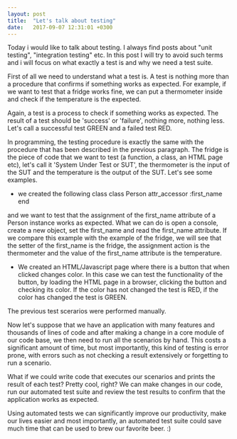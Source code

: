 ```yaml
---
layout: post
title:  "Let's talk about testing"
date:   2017-09-07 12:31:01 +0300
---
```


Today i would like to talk about testing. 
I always find posts about "unit testing", "integration testing" etc. In this post I will try to avoid such terms and i will focus on what exactly a test is and why we need a test suite.

First of all we need to understand what a test is. A test is nothing more than a procedure that confirms if something works as expected.
For example, if we want to test that a fridge works fine, we can put a thermometer inside and check if the temperature is the expected.

Again, a test is a process to check if something works as expected.
The result of a test should be 'success' or 'failure', nothing more, nothing less. Let's call a successful test GREEN and a failed test RED.


In programming, the testing procedure is exactly the same with the procedure that has been described in the previous paragraph. The fridge is the piece of code that we want to test (a function, a class, an HTML page etc), let's call it 'System Under Test or SUT', the thermometer is the input of the SUT and the temperature is the output of the SUT.
Let's see some examples.

* we created the following class
  class Person
  	attr_accessor :first_name
  end

and we want to test that the assignment of the first_name attribute of a Person instance works as expected. What we can do is open a console, create a new object, set the first_name and read the first_name attribute. If we compare this example with the example of the fridge, we will see that the setter of the first_name is the fridge, the assignment action is the thermometer and the value of the first_name attribute is the temperature.

* We created an HTML/Javascript page where there is a button that when clicked changes color.
In this case we can test the functionality of the button, by loading the HTML page in a browser, clicking the button and checking its color. If the color has not changed the test is RED, if the color has changed the test is GREEN.


The previous test scerarios were performed manually. 

Now let's suppose that we have an application with many features and thousands of lines of code and after making a change in a core module of our code base, we then need to run all the scenarios by hand. This costs a significant amount of time, but most importantly, this kind of testing is error prone, with errors such as not checking a result extensively or forgetting to run a scenario.

What if we could write code that executes our scenarios and prints the result of each test? Pretty cool, right?
We can make changes in our code, run our automated test suite and review the test results to confirm that the application works as expected.

Using automated tests we can significantly improve our productivity, make our lives easier and most importantly, an automated test suite could save much time that can be used to brew our favorite beer. :)